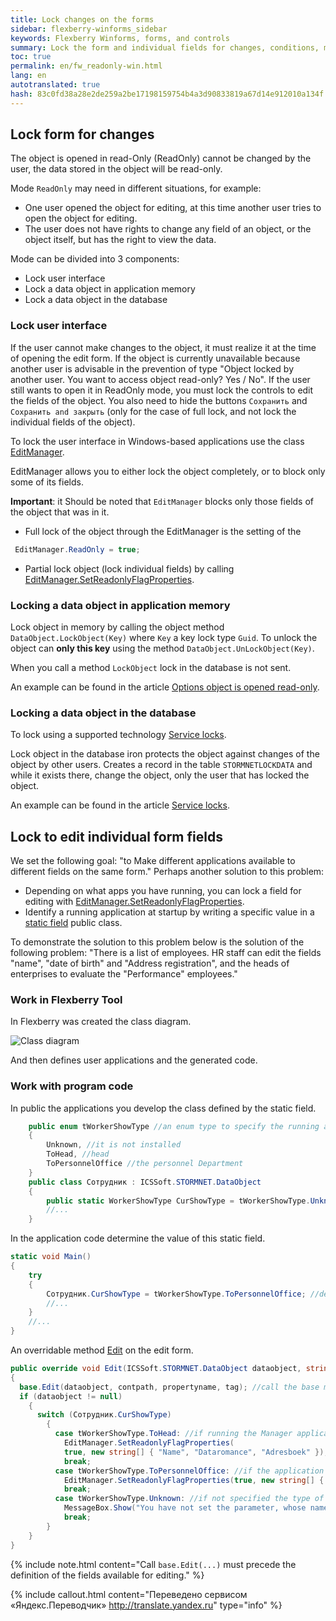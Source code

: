 ```yaml
---
title: Lock changes on the forms
sidebar: flexberry-winforms_sidebar
keywords: Flexberry Winforms, forms, and controls
summary: Lock the form and individual fields for changes, conditions, methods
toc: true
permalink: en/fw_readonly-win.html
lang: en
autotranslated: true
hash: 83c0fd38a28e2de259a2be17198159754b4a3d90833819a67d14e912010a134f
---
```


## Lock form for changes

The object is opened in read-Only (ReadOnly) cannot be changed by the user, the data stored in the object will be read-only.

Mode `ReadOnly` may need in different situations, for example:

* One user opened the object for editing, at this time another user tries to open the object for editing.
* The user does not have rights to change any field of an object, or the object itself, but has the right to view the data.

Mode can be divided into 3 components:

* Lock user interface
* Lock a data object in application memory
* Lock a data object in the database

### Lock user interface

If the user cannot make changes to the object, it must realize it at the time of opening the edit form. If the object is currently unavailable because another user is advisable in the prevention of type "Object locked by another user. You want to access object read-only? Yes / No". If the user still wants to open it in ReadOnly mode, you must lock the controls to edit the fields of the object. You also need to hide the buttons `Сохранить` and `Сохранить and закрыть` (only for the case of full lock, and not lock the individual fields of the object).

To lock the user interface in Windows-based applications use the class [EditManager](fw_editmanager.html).

EditManager allows you to either lock the object completely, or to block only some of its fields.

__Important__: it Should be noted that `EditManager` blocks only those fields of the object that was in it.

* Full lock of the object through the EditManager is the setting of the

```csharp
 EditManager.ReadOnly = true;
```

* Partial lock object (lock individual fields) by calling [EditManager.SetReadonlyFlagProperties](fw_editmanager.html).

### Locking a data object in application memory

Lock object in memory by calling the object method `DataObject.LockObject(Key)` where `Key` a key lock type `Guid`. To unlock the object can __only this key__ using the method `DataObject.UnLockObject(Key)`.

When you call a method `LockObject` lock in the database is not sent.

An example can be found in the article [Options object is opened read-only](fo_read-only-object.html).

### Locking a data object in the database

To lock using a supported technology [Service locks](fo_lock-service.html).

Lock object in the database iron protects the object against changes of the object by other users. Creates a record in the table `STORMNETLOCKDATA` and while it exists there, change the object, only the user that has locked the object.

An example can be found in the article [Service locks](fo_lock-service.html).

## Lock to edit individual form fields

We set the following goal: "to Make different applications available to different fields on the same form."
Perhaps another solution to this problem:

* Depending on what apps you have running, you can lock a field for editing with [EditManager.SetReadonlyFlagProperties](fw_editmanager.html).
* Identify a running application at startup by writing a specific value in a [static field](http://msdn.microsoft.com/library/98f28cdx.aspx) public class.

To demonstrate the solution to this problem below is the solution of the following problem: "There is a list of employees. HR staff can edit the fields "name", "date of birth" and "Address registration", and the heads of enterprises to evaluate the "Performance" employees."

### Work in Flexberry Tool

In Flexberry was created the class diagram.

![Class diagram](/images/pages/products/flexberry-winforms/desktop/class-diagram_-workers.jpg)

And then defines user applications and the generated code.

### Work with program code

In public the applications you develop the class defined by the static field.

```csharp
    public enum tWorkerShowType //an enum type to specify the running application 
    {
        Unknown, //it is not installed 
        ToHead, //head 
        ToPersonnelOffice //the personnel Department 
    }
    public class Сотрудник : ICSSoft.STORMNET.DataObject
    {
        public static WorkerShowType CurShowType = tWorkerShowType.Unknown; //static box to specify the running application 
        //... 
    }
```

In the application code determine the value of this static field.

```csharp
static void Main()
{
    try
    {
        Сотрудник.CurShowType = tWorkerShowType.ToPersonnelOffice; //define the value of a static field 
        //... 
    }
    //... 
}
```

An overridable method [Edit](fw_form-interaction.html) on the edit form.

```csharp
public override void Edit(ICSSoft.STORMNET.DataObject dataobject, string contpath, string propertyname, object tag)
{
  base.Edit(dataobject, contpath, propertyname, tag); //call the base method 
  if (dataobject != null)
    {
      switch (Сотрудник.CurShowType)
        {
          case tWorkerShowType.ToHead: //if running the Manager application 
            EditManager.SetReadonlyFlagProperties(
            true, new string[] { "Name", "Dataromance", "Adresboek" });
            break;
          case tWorkerShowType.ToPersonnelOffice: //if the application is running the personnel Department. 
            EditManager.SetReadonlyFlagProperties(true, new string[] { "Performance" });
            break;
          case tWorkerShowType.Unknown: //if not specified the type of application 
            MessageBox.Show("You have not set the parameter, whose name was running form.");
            break;
        }
    }
}
```

{% include note.html content="Call `base.Edit(...)` must precede the definition of the fields available for editing." %}



{% include callout.html content="Переведено сервисом «Яндекс.Переводчик» <http://translate.yandex.ru>" type="info" %}